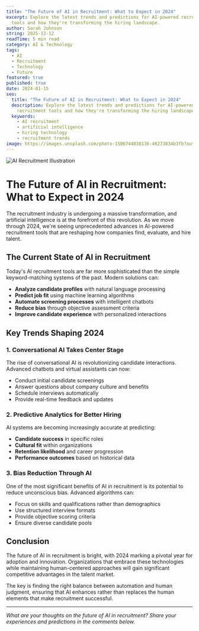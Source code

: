 ```yaml
---
title: "The Future of AI in Recruitment: What to Expect in 2024"
excerpt: Explore the latest trends and predictions for AI-powered recruitment
  tools and how they're transforming the hiring landscape.
author: Sarah Johnson
string: 2025-12-12
readTime: 5 min read
category: AI & Technology
tags:
  - AI
  - Recruitment
  - Technology
  - Future
featured: true
published: true
date: 2024-01-15
seo:
  title: "The Future of AI in Recruitment: What to Expect in 2024"
  description: Explore the latest trends and predictions for AI-powered
    recruitment tools and how they're transforming the hiring landscape.
  keywords:
    - AI recruitment
    - artificial intelligence
    - hiring technology
    - recruitment trends
image: https://images.unsplash.com/photo-1506744038136-46273834b3fb?auto=format&fit=crop&w=1200&q=80
---
```


![AI Recruitment Illustration](https://images.unsplash.com/photo-1506744038136-46273834b3fb?auto=format&fit=crop&w=1200&q=80)

# The Future of AI in Recruitment: What to Expect in 2024

The recruitment industry is undergoing a massive transformation, and artificial intelligence is at the forefront of this revolution. As we move through 2024, we're seeing unprecedented advances in AI-powered recruitment tools that are reshaping how companies find, evaluate, and hire talent.

## The Current State of AI in Recruitment

Today's AI recruitment tools are far more sophisticated than the simple keyword-matching systems of the past. Modern solutions can:

- **Analyze candidate profiles** with natural language processing
- **Predict job fit** using machine learning algorithms
- **Automate screening processes** with intelligent chatbots
- **Reduce bias** through objective assessment criteria
- **Improve candidate experience** with personalized interactions

## Key Trends Shaping 2024

### 1. Conversational AI Takes Center Stage

The rise of conversational AI is revolutionizing candidate interactions. Advanced chatbots and virtual assistants can now:

- Conduct initial candidate screenings
- Answer questions about company culture and benefits
- Schedule interviews automatically
- Provide real-time feedback and updates

### 2. Predictive Analytics for Better Hiring

AI systems are becoming increasingly accurate at predicting:

- **Candidate success** in specific roles
- **Cultural fit** within organizations
- **Retention likelihood** and career progression
- **Performance outcomes** based on historical data

### 3. Bias Reduction Through AI

One of the most significant benefits of AI in recruitment is its potential to reduce unconscious bias. Advanced algorithms can:

- Focus on skills and qualifications rather than demographics
- Use structured interview formats
- Provide objective scoring criteria
- Ensure diverse candidate pools

## Conclusion

The future of AI in recruitment is bright, with 2024 marking a pivotal year for adoption and innovation. Organizations that embrace these technologies while maintaining human-centered approaches will gain significant competitive advantages in the talent market.

The key is finding the right balance between automation and human judgment, ensuring that AI enhances rather than replaces the human elements that make recruitment successful.

---

_What are your thoughts on the future of AI in recruitment? Share your experiences and predictions in the comments below._
